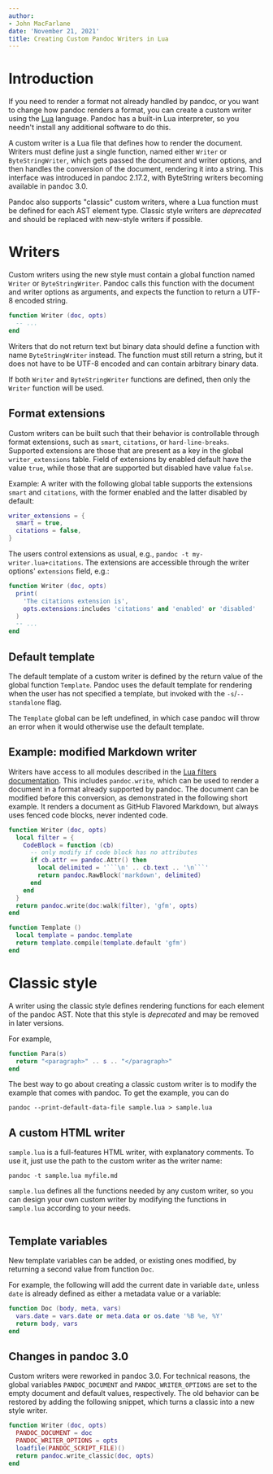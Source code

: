 ```yaml
---
author:
- John MacFarlane
date: 'November 21, 2021'
title: Creating Custom Pandoc Writers in Lua
---
```


# Introduction

If you need to render a format not already handled by pandoc,
or you want to change how pandoc renders a format,
you can create a custom writer using the [Lua] language.
Pandoc has a built-in Lua interpreter, so you needn't
install any additional software to do this.

[Lua]: https://www.lua.org

A custom writer is a Lua file that defines how to render the
document. Writers must define just a single function, named either
`Writer` or `ByteStringWriter`, which gets passed the document and
writer options, and then handles the conversion of the document,
rendering it into a string. This interface was introduced in
pandoc 2.17.2, with ByteString writers becoming available in
pandoc 3.0.

Pandoc also supports "classic" custom writers, where a Lua
function must be defined for each AST element type. Classic style
writers are *deprecated* and should be replaced with new-style
writers if possible.

# Writers

Custom writers using the new style must contain a global function
named `Writer` or `ByteStringWriter`. Pandoc calls this function
with the document and writer options as arguments, and expects the
function to return a UTF-8 encoded string.

``` lua
function Writer (doc, opts)
  -- ...
end
```

Writers that do not return text but binary data should define a
function with name `ByteStringWriter` instead. The function must
still return a string, but it does not have to be UTF-8 encoded
and can contain arbitrary binary data.

If both `Writer` and `ByteStringWriter` functions are defined,
then only the `Writer` function will be used.

## Format extensions

Custom writers can be built such that their behavior is
controllable through format extensions, such as `smart`,
`citations`, or `hard-line-breaks`. Supported extensions are those
that are present as a key in the global `writer_extensions` table.
Field of extensions by enabled default have the value `true`,
while those that are supported but disabled have value `false`.

Example: A writer with the following global table supports the
extensions `smart` and `citations`, with the former enabled and
the latter disabled by default:

``` lua
writer_extensions = {
  smart = true,
  citations = false,
}
```

The users control extensions as usual, e.g., `pandoc -t
my-writer.lua+citations`. The extensions are accessible through
the writer options' `extensions` field, e.g.:

``` lua
function Writer (doc, opts)
  print(
    'The citations extension is',
    opts.extensions:includes 'citations' and 'enabled' or 'disabled'
  )
  -- ...
end
```

## Default template

The default template of a custom writer is defined by the return
value of the global function `Template`. Pandoc uses the default
template for rendering when the user has not specified a template,
but invoked with the `-s`/`--standalone` flag.

The `Template` global can be left undefined, in which case pandoc
will throw an error when it would otherwise use the default
template.

## Example: modified Markdown writer

Writers have access to all modules described in the [Lua filters
documentation][]. This includes `pandoc.write`, which can be used
to render a document in a format already supported by pandoc. The
document can be modified before this conversion, as demonstrated
in the following short example. It renders a document as GitHub
Flavored Markdown, but always uses fenced code blocks, never
indented code.

``` lua
function Writer (doc, opts)
  local filter = {
    CodeBlock = function (cb)
      -- only modify if code block has no attributes
      if cb.attr == pandoc.Attr() then
        local delimited = '```\n' .. cb.text .. '\n```'
        return pandoc.RawBlock('markdown', delimited)
      end
    end
  }
  return pandoc.write(doc:walk(filter), 'gfm', opts)
end

function Template ()
  local template = pandoc.template
  return template.compile(template.default 'gfm')
end
```

[Lua filters documentation]: https://pandoc.org/lua-filters.html

# Classic style

A writer using the classic style defines rendering functions for
each element of the pandoc AST. Note that this style is
*deprecated* and may be removed in later versions.

For example,

``` lua
function Para(s)
  return "<paragraph>" .. s .. "</paragraph>"
end
```

The best way to go about creating a classic custom writer is to
modify the example that comes with pandoc. To get the example,
you can do

```
pandoc --print-default-data-file sample.lua > sample.lua
```

## A custom HTML writer

`sample.lua` is a full-features HTML writer, with explanatory
comments. To use it, just use the path to the custom writer as
the writer name:

```
pandoc -t sample.lua myfile.md
```

`sample.lua` defines all the functions needed by any custom
writer, so you can design your own custom writer by modifying
the functions in `sample.lua` according to your needs.

``` {.lua include="sample.lua"}
```

## Template variables

New template variables can be added, or existing ones
modified, by returning a second value from function `Doc`.

For example, the following will add the current date in
variable `date`, unless `date` is already defined as either a
metadata value or a variable:

``` lua
function Doc (body, meta, vars)
  vars.date = vars.date or meta.data or os.date '%B %e, %Y'
  return body, vars
end
```

## Changes in pandoc 3.0

Custom writers were reworked in pandoc 3.0. For technical reasons,
the global variables `PANDOC_DOCUMENT` and `PANDOC_WRITER_OPTIONS`
are set to the empty document and default values, respectively.
The old behavior can be restored by adding the following snippet,
which turns a classic into a new style writer.

``` lua
function Writer (doc, opts)
  PANDOC_DOCUMENT = doc
  PANDOC_WRITER_OPTIONS = opts
  loadfile(PANDOC_SCRIPT_FILE)()
  return pandoc.write_classic(doc, opts)
end
```
